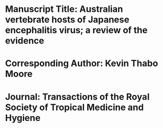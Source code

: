 # Manuscript Title: Australian vertebrate hosts of Japanese encephalitis virus; a review of the evidence
# Corresponding Author: Kevin Thabo Moore
# Journal: Transactions of the Royal Society of Tropical Medicine and Hygiene
